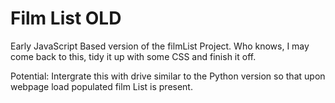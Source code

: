 # Film List OLD

Early JavaScript Based version of the filmList Project. Who knows, I may come back to this, tidy it up with some CSS and finish it off.

Potential: Intergrate this with drive similar to the Python version so that upon webpage load populated film List is present.
